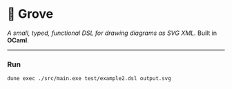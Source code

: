 # 🌳 Grove

*A small, typed, functional DSL for drawing diagrams as SVG XML.*
Built in **OCaml**.

---

### Run

```sh
dune exec ./src/main.exe test/example2.dsl output.svg
```
